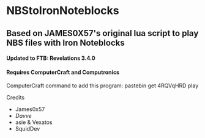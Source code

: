 # NBStoIronNoteblocks

## Based on JAMES0X57's original lua script to play NBS files with Iron Noteblocks
#### Updated to FTB: Revelations 3.4.0
#### Requires ComputerCraft and Computronics

ComputerCraft command to add this program: pastebin get 4RQVqHRD play

Credits
* James0x57
* _Davve_ 
* asie & Vexatos
* SquidDev
